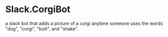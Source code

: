 # Slack.CorgiBot
a slack bot that adds a picture of a corgi anytime someone uses the words "dog", "corgi", "butt", and "shake".
